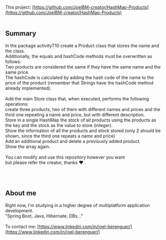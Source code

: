 This project: [https://github.com/JoelBM-creator/HashMap-Products](https://github.com/JoelBM-creator/HashMap-Products)
<br />
<br />
## Summary
In the package activityT10 create a Product class that stores the name and the class.
<br />
Additionally, the equals and hashCode methods must be overwritten as follows:
<br />
Two products are considered the same if they have the same name and the same price.
<br />
The hashCode is calculated by adding the hash code of the name to the price of the product (remember that Strings have the hashCode method already implemented).
<br />
<br />
Add the main Store class that, when executed, performs the following operations:
<br />
create three products, two of them with different names and prices and the third one repeating a name and price, but with different description.
<br />
Store in a single HashMap the stock of all products using the products as the key and the stock as the value to store (integer).
<br />
Show the information of all the products and stock stored (only 2 should be shown, since the third one repeats a name and price)
<br />
Add an additional product and delete a previously added product.
<br />
Show the array again.
<br /> <br />
You can modify and use this repository however you want <br /> but please refer the creator, thanks ♥ .
<br />


<br /> <br />
## About me
Right now, I'm studying in a higher degree of multiplatform application development.
<br />
"Spring Boot, Java, Hibernate, DBs..."
<br /><br />
To contact me: [https://www.linkedin.com/in/joel-berenguer/](https://www.linkedin.com/in/joel-berenguer/)
